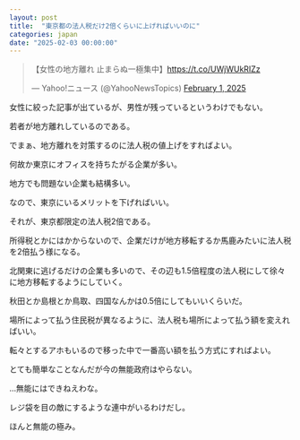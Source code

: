 ```yaml
---
layout: post
title:  "東京都の法人税だけ2倍くらいに上げればいいのに"
categories: japan
date: "2025-02-03 00:00:00"
---
```


<blockquote class="twitter-tweet tw-align-center"><p lang="ja" dir="ltr">【女性の地方離れ 止まらぬ一極集中】<a href="https://t.co/UWjWUkRIZz">https://t.co/UWjWUkRIZz</a></p>&mdash; Yahoo!ニュース (@YahooNewsTopics) <a href="https://twitter.com/YahooNewsTopics/status/1885553916261392640?ref_src=twsrc%5Etfw">February 1, 2025</a></blockquote> <script async src="https://platform.twitter.com/widgets.js" charset="utf-8"></script>

女性に絞った記事が出ているが、男性が残っているというわけでもない。

若者が地方離れしているのである。

でまぁ、地方離れを対策するのに法人税の値上げをすればよい。

何故か東京にオフィスを持ちたがる企業が多い。

地方でも問題ない企業も結構多い。

なので、東京にいるメリットを下げればいい。

それが、東京都限定の法人税2倍である。

所得税とかにはかからないので、企業だけが地方移転するか馬鹿みたいに法人税を2倍払う様になる。

北関東に逃げるだけの企業も多いので、その辺も1.5倍程度の法人税にして徐々に地方移転するようにしていく。

秋田とか島根とか鳥取、四国なんかは0.5倍にしてもいいくらいだ。

場所によって払う住民税が異なるように、法人税も場所によって払う額を変えればいい。

転々とするアホもいるので移った中で一番高い額を払う方式にすればよい。

とても簡単なことなんだが今の無能政府はやらない。

...無能にはできねえわな。

レジ袋を目の敵にするような連中がいるわけだし。

ほんと無能の極み。
